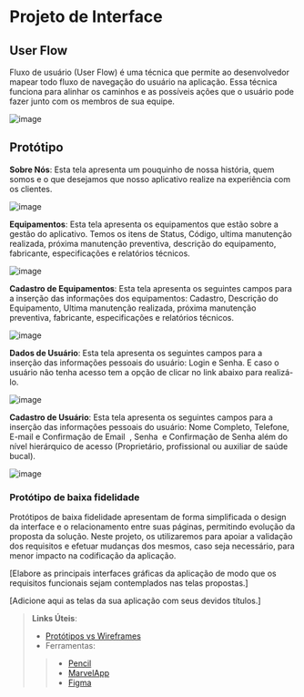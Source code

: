 
# Projeto de Interface

## User Flow

Fluxo de usuário (User Flow) é uma técnica que permite ao desenvolvedor mapear todo fluxo de navegação do usuário na aplicação. Essa técnica funciona para alinhar os caminhos e as possíveis ações que o usuário pode fazer junto com os membros de sua equipe.

![image](https://github.com/ICEI-PUC-Minas-PMV-ADS/pmv-ads-2024-1-e1-proj-web-t12-prevdent/assets/164085443/056f0605-e2d3-4421-b0b0-ff99d4286402)




## Protótipo

**Sobre Nós**: Esta tela apresenta um pouquinho de nossa história, quem somos e o que desejamos que nosso aplicativo realize na experiência com os clientes.
  
![image](https://github.com/ICEI-PUC-Minas-PMV-ADS/pmv-ads-2024-1-e1-proj-web-t12-prevdent/assets/164085443/c32abbe3-a32d-4f75-835c-a71739d66e7b)

**Equipamentos**: Esta tela apresenta os equipamentos que estão sobre a gestão do aplicativo.  Temos os itens de Status, Código, ultima manutenção realizada, próxima manutenção preventiva, descrição do equipamento, fabricante, especificações e relatórios técnicos.
  
![image](https://github.com/ICEI-PUC-Minas-PMV-ADS/pmv-ads-2024-1-e1-proj-web-t12-prevdent/assets/164085443/d225634f-8201-45b4-81ed-053901318df5)

**Cadastro de Equipamentos**: Esta tela apresenta os seguintes campos para a inserção das informações dos equipamentos: Cadastro, Descrição do Equipamento, Ultima manutenção realizada, próxima manutenção preventiva, fabricante, especificações e relatórios técnicos.
  
![image](https://github.com/ICEI-PUC-Minas-PMV-ADS/pmv-ads-2024-1-e1-proj-web-t12-prevdent/assets/164085443/6e7a8a58-3b46-4dd5-9180-cbfe3006d7e3)
 
**Dados de Usuário**: Esta tela apresenta os seguintes campos para a inserção das informações pessoais do usuário: Login e Senha. E caso o usuário não tenha acesso tem a opção de clicar no link abaixo para realizá-lo.
 
![image](https://github.com/ICEI-PUC-Minas-PMV-ADS/pmv-ads-2024-1-e1-proj-web-t12-prevdent/assets/164085443/6449be30-3dde-486f-a32e-668028369b50)

**Cadastro de Usuário**: Esta tela apresenta os seguintes campos para a inserção das informações pessoais do usuário: Nome Completo, Telefone,  E-mail e Confirmação de Email  , Senha  e Confirmação de Senha além do nível hierárquico de acesso (Proprietário, profissional ou auxiliar de saúde bucal).
  
![image](https://github.com/ICEI-PUC-Minas-PMV-ADS/pmv-ads-2024-1-e1-proj-web-t12-prevdent/assets/164085443/31a2c704-99ba-4385-b67e-64ecb9064e73)







### Protótipo de baixa fidelidade

Protótipos de baixa fidelidade apresentam de forma simplificada o design da interface e o relacionamento entre suas páginas, permitindo evolução da proposta da solução. Neste projeto, os utilizaremos para apoiar a validação dos requisitos e efetuar mudanças dos mesmos, caso seja necessário, para menor impacto na codificação da aplicação.

[Elabore as principais interfaces gráficas da aplicação de modo que os requisitos funcionais sejam contemplados nas telas propostas.]

[Adicione aqui as telas da sua aplicação com seus devidos títulos.] 
 
> **Links Úteis**:
> - [Protótipos vs Wireframes](https://www.nngroup.com/videos/prototypes-vs-wireframes-ux-projects/)
>- Ferramentas:
>> - [Pencil](https://pencil.evolus.vn/)
>> - [MarvelApp](https://marvelapp.com/)
>> - [Figma](https://www.figma.com/)




